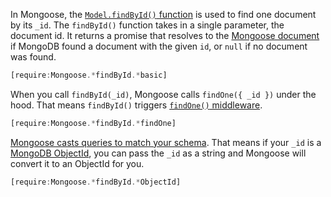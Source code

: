 In Mongoose, the [`Model.findById()` function](https://mongoosejs.com/docs/api/model.html#model_Model.findById) is used to
find one document by its `_id`. The `findById()` function takes in a single
parameter, the document id. It returns a promise that resolves to the
[Mongoose document](https://mongoosejs.com/docs/documents.html) if MongoDB found 
a document with the given `id`, or `null` if no document was found.

```javascript
[require:Mongoose.*findById.*basic]
```

When you call `findById(_id)`, Mongoose calls `findOne({ _id })` under the hood.
That means `findById()` triggers [`findOne()` middleware](https://mongoosejs.com/docs/middleware.html).

```javascript
[require:Mongoose.*findById.*findOne]
```

[Mongoose casts queries to match your schema](https://mongoosejs.com/docs/tutorials/query_casting.html). That means if your
`_id` is a [MongoDB ObjectId](https://docs.mongodb.com/manual/reference/method/ObjectId/), you can pass the `_id` as a string and Mongoose will convert it to an ObjectId for you.

```javascript
[require:Mongoose.*findById.*ObjectId]
```